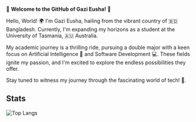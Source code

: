 🌟 **Welcome to the GitHub of Gazi Eusha!** 🌟

Hello, World! 🌍 I'm Gazi Eusha, hailing from the vibrant country of :bangladesh: Bangladesh. Currently, I'm expanding my horizons as a student at the University of Tasmania, :australia: Australia.

My academic journey is a thrilling ride, pursuing a double major with a keen focus on Artificial Intelligence 🧠 and Software Development 💻. These fields ignite my passion, and I'm excited to explore the endless possibilities they offer.

Stay tuned to witness my journey through the fascinating world of tech! 🚀.

## Stats
![Top Langs](https://github-readme-stats.vercel.app/api/top-langs/?username=Eusha425&layout=compact&theme=github_dark)


